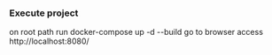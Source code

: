 ### Execute project

on root path run docker-compose up -d --build
go to browser access http://localhost:8080/
